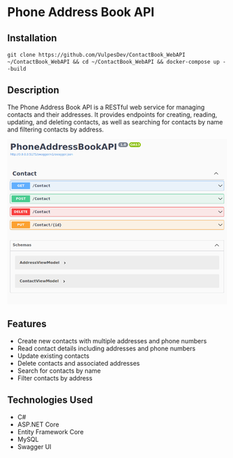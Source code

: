 # Phone Address Book API

## Installation 

```
git clone https://github.com/VulpesDev/ContactBook_WebAPI ~/ContactBook_WebAPI && cd ~/ContactBook_WebAPI && docker-compose up --build
```
## Description

The Phone Address Book API is a RESTful web service for managing contacts and their addresses. It provides endpoints for creating, reading, updating, and deleting contacts, as well as searching for contacts by name and filtering contacts by address.

![Phone Address Book API Logo](img/ShowCase.png)

## Features

- Create new contacts with multiple addresses and phone numbers
- Read contact details including addresses and phone numbers
- Update existing contacts
- Delete contacts and associated addresses
- Search for contacts by name
- Filter contacts by address

## Technologies Used

- C#
- ASP.NET Core
- Entity Framework Core
- MySQL
- Swagger UI
